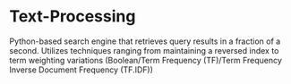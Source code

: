 # Text-Processing

Python-based search engine that retrieves query results in a fraction of a second. Utilizes techniques ranging from maintaining a reversed index to term weighting variations (Boolean/Term Frequency (TF)/Term Frequency Inverse Document Frequency (TF.IDF))
